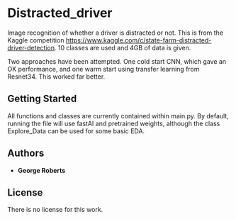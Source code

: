 # Distracted_driver

Image recognition of whether a driver is distracted or not. This is from the Kaggle competition https://www.kaggle.com/c/state-farm-distracted-driver-detection. 10 classes are used and 4GB of data is given.

Two approaches have been attempted. One cold start CNN, which gave an OK performance, and one warm start using transfer learning from Resnet34. This worked far better.

## Getting Started

All functions and classes are currently contained within main.py. By default, running the file will use fastAI and pretrained weights, although the class Explore_Data can be used for some basic EDA.

## Authors

* **George Roberts**

## License

There is no license for this work.
